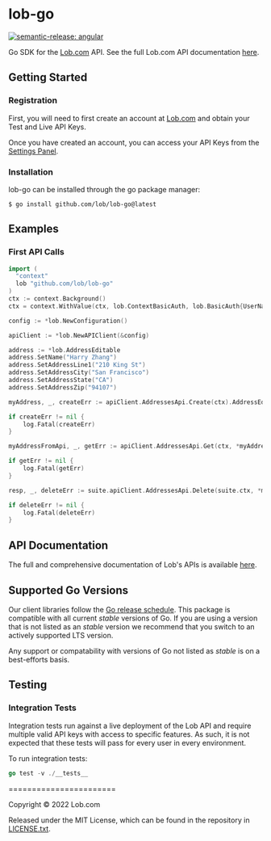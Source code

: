 # lob-go

[![semantic-release: angular](https://img.shields.io/badge/semantic--release-angular-e10079?logo=semantic-release)](https://github.com/semantic-release/semantic-release)

Go SDK for the [Lob.com](https://lob.com) API. See the full Lob.com API documentation [here](https://docs.lob.com).

## Getting Started

### Registration

First, you will need to first create an account at [Lob.com](https://dashboard.lob.com/#/register) and obtain your Test and Live API Keys.

Once you have created an account, you can access your API Keys from the [Settings Panel](https://dashboard.lob.com/#/settings).

### Installation

lob-go can be installed through the go package manager:

```
$ go install github.com/lob/lob-go@latest
```

## Examples

### First API Calls
```go
import (
  "context"
  lob "github.com/lob/lob-go"
)
ctx := context.Background()
ctx = context.WithValue(ctx, lob.ContextBasicAuth, lob.BasicAuth{UserName: os.Getenv("LOB_API_TEST_KEY")})

config := *lob.NewConfiguration()

apiClient := *lob.NewAPIClient(&config)

address := *lob.AddressEditable
address.SetName("Harry Zhang")
address.SetAddressLine1("210 King St")
address.SetAddressCity("San Francisco")
address.SetAddressState("CA")
address.SetAddressZip("94107")

myAddress, _, createErr := apiClient.AddressesApi.Create(ctx).AddressEditable(address).Execute()

if createErr != nil {
    log.Fatal(createErr)
}

myAddressFromApi, _, getErr := apiClient.AddressesApi.Get(ctx, *myAddress.Id).Execute()

if getErr != nil {
    log.Fatal(getErr)
}

resp, _, deleteErr := suite.apiClient.AddressesApi.Delete(suite.ctx, *myAddress.Id).Execute()

if deleteErr != nil {
    log.Fatal(deleteErr)
}
```

## API Documentation

The full and comprehensive documentation of Lob's APIs is available [here](https://docs.lob.com/).

## Supported Go Versions

Our client libraries follow the [Go release schedule](https://go.dev/dl/).
This package is compatible with all current _stable_ versions of
Go. If you are using a version that is not listed as an _stable_ version we recommend that you switch to an actively supported LTS version.

Any support or compatability with versions of Go not listed as _stable_ is on a best-efforts basis.

## Testing

### Integration Tests

Integration tests run against a live deployment of the Lob API and require multiple valid API keys with access to specific features. As such, it is not expected that these tests will pass for every user in every environment.

To run integration tests:

```go
go test -v ./__tests__ 
```

=======================

Copyright © 2022 Lob.com

Released under the MIT License, which can be found in the repository in [LICENSE.txt](https://github.com/lob/lob-go/blob/main/LICENSE.txt).
